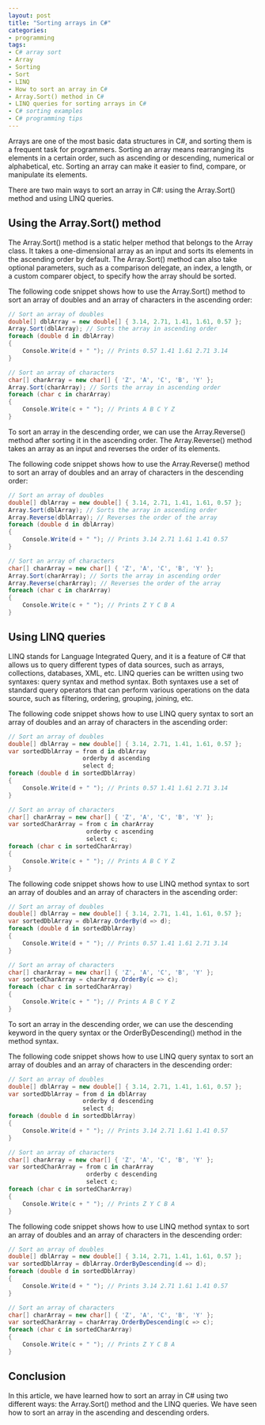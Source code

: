 ```yaml
---
layout: post
title: "Sorting arrays in C#"
categories:
- programming
tags:
- C# array sort
- Array
- Sorting
- Sort
- LINQ
- How to sort an array in C#
- Array.Sort() method in C#
- LINQ queries for sorting arrays in C#
- C# sorting examples
- C# programming tips
---
```


Arrays are one of the most basic data structures in C#, and sorting them is a frequent task for programmers. Sorting an array means rearranging its elements in a certain order, such as ascending or descending, numerical or alphabetical, etc. Sorting an array can make it easier to find, compare, or manipulate its elements.

There are two main ways to sort an array in C#: using the Array.Sort() method and using LINQ queries.

## Using the Array.Sort() method

The Array.Sort() method is a static helper method that belongs to the Array class. It takes a one-dimensional array as an input and sorts its elements in the ascending order by default. The Array.Sort() method can also take optional parameters, such as a comparison delegate, an index, a length, or a custom comparer object, to specify how the array should be sorted.

The following code snippet shows how to use the Array.Sort() method to sort an array of doubles and an array of characters in the ascending order:

```csharp
// Sort an array of doubles
double[] dblArray = new double[] { 3.14, 2.71, 1.41, 1.61, 0.57 };
Array.Sort(dblArray); // Sorts the array in ascending order
foreach (double d in dblArray)
{
    Console.Write(d + " "); // Prints 0.57 1.41 1.61 2.71 3.14
}

// Sort an array of characters
char[] charArray = new char[] { 'Z', 'A', 'C', 'B', 'Y' };
Array.Sort(charArray); // Sorts the array in ascending order
foreach (char c in charArray)
{
    Console.Write(c + " "); // Prints A B C Y Z
}
```

To sort an array in the descending order, we can use the Array.Reverse() method after sorting it in the ascending order. The Array.Reverse() method takes an array as an input and reverses the order of its elements.

The following code snippet shows how to use the Array.Reverse() method to sort an array of doubles and an array of characters in the descending order:

```csharp
// Sort an array of doubles
double[] dblArray = new double[] { 3.14, 2.71, 1.41, 1.61, 0.57 };
Array.Sort(dblArray); // Sorts the array in ascending order
Array.Reverse(dblArray); // Reverses the order of the array
foreach (double d in dblArray)
{
    Console.Write(d + " "); // Prints 3.14 2.71 1.61 1.41 0.57
}

// Sort an array of characters
char[] charArray = new char[] { 'Z', 'A', 'C', 'B', 'Y' };
Array.Sort(charArray); // Sorts the array in ascending order
Array.Reverse(charArray); // Reverses the order of the array
foreach (char c in charArray)
{
    Console.Write(c + " "); // Prints Z Y C B A
}
```

## Using LINQ queries

LINQ stands for Language Integrated Query, and it is a feature of C# that allows us to query different types of data sources, such as arrays, collections, databases, XML, etc. LINQ queries can be written using two syntaxes: query syntax and method syntax. Both syntaxes use a set of standard query operators that can perform various operations on the data source, such as filtering, ordering, grouping, joining, etc.

The following code snippet shows how to use LINQ query syntax to sort an array of doubles and an array of characters in the ascending order:

```csharp
// Sort an array of doubles
double[] dblArray = new double[] { 3.14, 2.71, 1.41, 1.61, 0.57 };
var sortedDblArray = from d in dblArray
                     orderby d ascending
                     select d;
foreach (double d in sortedDblArray)
{
    Console.Write(d + " "); // Prints 0.57 1.41 1.61 2.71 3.14
}

// Sort an array of characters
char[] charArray = new char[] { 'Z', 'A', 'C', 'B', 'Y' };
var sortedCharArray = from c in charArray
                      orderby c ascending
                      select c;
foreach (char c in sortedCharArray)
{
    Console.Write(c + " "); // Prints A B C Y Z
}
```

The following code snippet shows how to use LINQ method syntax to sort an array of doubles and an array of characters in the ascending order:

```csharp
// Sort an array of doubles
double[] dblArray = new double[] { 3.14, 2.71, 1.41, 1.61, 0.57 };
var sortedDblArray = dblArray.OrderBy(d => d);
foreach (double d in sortedDblArray)
{
    Console.Write(d + " "); // Prints 0.57 1.41 1.61 2.71 3.14
}

// Sort an array of characters
char[] charArray = new char[] { 'Z', 'A', 'C', 'B', 'Y' };
var sortedCharArray = charArray.OrderBy(c => c);
foreach (char c in sortedCharArray)
{
    Console.Write(c + " "); // Prints A B C Y Z
}
```

To sort an array in the descending order, we can use the descending keyword in the query syntax or the OrderByDescending() method in the method syntax.

The following code snippet shows how to use LINQ query syntax to sort an array of doubles and an array of characters in the descending order:

```csharp
// Sort an array of doubles
double[] dblArray = new double[] { 3.14, 2.71, 1.41, 1.61, 0.57 };
var sortedDblArray = from d in dblArray
                     orderby d descending
                     select d;
foreach (double d in sortedDblArray)
{
    Console.Write(d + " "); // Prints 3.14 2.71 1.61 1.41 0.57
}

// Sort an array of characters
char[] charArray = new char[] { 'Z', 'A', 'C', 'B', 'Y' };
var sortedCharArray = from c in charArray
                      orderby c descending
                      select c;
foreach (char c in sortedCharArray)
{
    Console.Write(c + " "); // Prints Z Y C B A
}
```

The following code snippet shows how to use LINQ method syntax to sort an array of doubles and an array of characters in the descending order:

```csharp
// Sort an array of doubles
double[] dblArray = new double[] { 3.14, 2.71, 1.41, 1.61, 0.57 };
var sortedDblArray = dblArray.OrderByDescending(d => d);
foreach (double d in sortedDblArray)
{
    Console.Write(d + " "); // Prints 3.14 2.71 1.61 1.41 0.57
}

// Sort an array of characters
char[] charArray = new char[] { 'Z', 'A', 'C', 'B', 'Y' };
var sortedCharArray = charArray.OrderByDescending(c => c);
foreach (char c in sortedCharArray)
{
    Console.Write(c + " "); // Prints Z Y C B A
}
```

## Conclusion

In this article, we have learned how to sort an array in C# using two different ways: the Array.Sort() method and the LINQ queries. We have seen how to sort an array in the ascending and descending orders.
